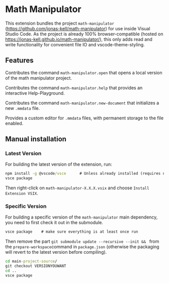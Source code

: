 # Math Manipulator

This extension bundles the project `math-manipulator` (https://github.com/jonas-kell/math-manipulator) for use inside Visual Studio Code.
As the project is already 100% browser-compatible (hosted on https://jonas-kell.github.io/math-manipulator/), this only adds read and write functionality for convenient file IO and vscode-theme-styling.

## Features

Contributes the command `math-manipulator.open` that opens a local version of the math manipulator project.

Contributes the command `math-manipulator.help` that provides an interactive Help-Playground.

Contributes the command `math-manipulator.new-document` that initializes a new `.mmdata` file.

Provides a custom editor for `.mmdata` files, with permanent storage to the file enabled.

<!-- ## Known Issues

Calling out known issues can help limit users opening duplicate issues against your extension. -->

## Manual installation

### Latest Version

For building the latest version of the extension, run:

```cmd
npm install -g @vscode/vsce      # Unless already installed (requires node & npm)
vsce package
```

Then right-click on `math-manipulator-X.X.X.vsix` and choose `Install Extension VSIX`.

### Specific Version

For building a specific version of the `math-manipulator` main dependency, you need to first check it out in the submodule.

```cmd
vsce package    # make sure everything is at least once run
```

Then remove the part `git submodule update --recursive --init && ` from the `prepare-workspace`command in `package.json` (otherwise the packaging will revert to the latest version before compiling).

```cmd
cd main-project-source/
git checkout VERSIONYOUWANT
cd ..
vsce package
```

<!--
## Command line stuff

```cmd
git tag -a v1.1.0 -m "Release: v1.1.0"
vsce package
vsce login
vsce publish
```
https://code.visualstudio.com/api/working-with-extensions/publishing-extension#get-a-personal-access-token
https://dev.azure.com/jonas-kell
https://marketplace.visualstudio.com/manage/publishers/jonas-kell
-->
